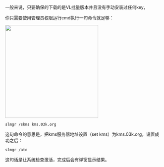 一般来说，只要确保的下载的是VL批量版本并且没有手动安装过任何key，

你只需要使用管理员权限运行cmd执行一句命令就足够：

<img src="https://i.loli.net/2021/04/28/fKMcqVnR2whbJP9.png" width = "300" height = "300" alt="" align=center />

```Shell
slmgr /skms kms.03k.org
```

这句命令的意思是，把kms服务器地址设置（set kms）为kms.03k.org，设置成功之后：

```Shell
slmgr /ato
```

这句话是让系统检查激活，完成后会有弹窗显示结果。